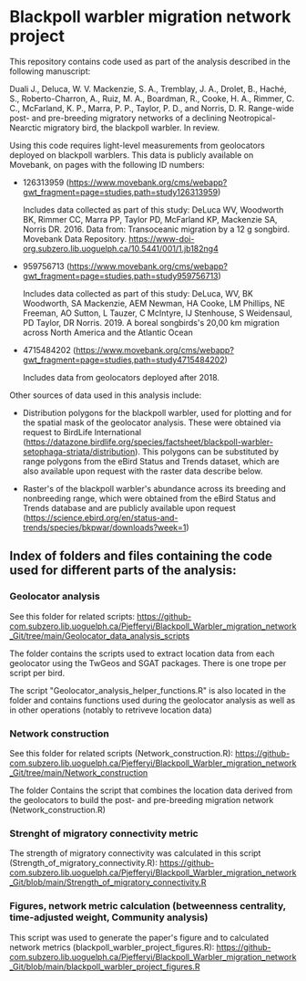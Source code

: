 # Blackpoll warbler migration network project

This repository contains code  used as part of the analysis described in the following manuscript: 

Duali J., Deluca, W. V. Mackenzie, S. A., Tremblay, J. A., Drolet, B., Haché, S., Roberto-Charron, A., Ruiz, M. A., Boardman, R., Cooke, H. A., Rimmer, C. C., McFarland, K. P., Marra, P. P., Taylor, P. D., and Norris, D. R. Range-wide post- and pre-breeding migratory networks of a declining Neotropical-Nearctic migratory bird, the blackpoll warbler. In review.


Using this code requires light-level measurements from geolocators deployed on blackpoll warblers. This data is publicly available on Movebank, on pages with the following ID numbers:

- 126313959 (https://www.movebank.org/cms/webapp?gwt_fragment=page=studies,path=study126313959)
	
	Includes data collected as part of this study: DeLuca WV, Woodworth BK, Rimmer CC, Marra PP, Taylor PD, McFarland KP, Mackenzie SA, Norris DR. 2016. Data from: Transoceanic migration 	by a 12 g songbird. Movebank Data Repository. https://www-doi-org.subzero.lib.uoguelph.ca/10.5441/001/1.jb182ng4

- 959756713 (https://www.movebank.org/cms/webapp?gwt_fragment=page=studies,path=study959756713)

	Includes data collected as part of this study: DeLuca, WV, BK Woodworth, SA Mackenzie, AEM Newman, HA Cooke, LM Phillips, NE Freeman, AO Sutton, L Tauzer, C McIntyre, IJ Stenhouse, S 	Weidensaul, PD Taylor, DR Norris. 2019. A boreal songbirds's 20,00 km migration across North America and the Atlantic Ocean

- 4715484202 (https://www.movebank.org/cms/webapp?gwt_fragment=page=studies,path=study4715484202)
	
	Includes data from geolocators deployed after 2018.

Other sources of data used in this analysis include:

- Distribution polygons for the blackpoll warbler, used for plotting and for the spatial mask of the geolocator analysis. These were obtained via request to BirdLife International 	(https://datazone.birdlife.org/species/factsheet/blackpoll-warbler-setophaga-striata/distribution). This polygons can be substituted by range polygons from the eBird Status and 	Trends dataset, which are also available upon request with the raster data describe below. 

- Raster's of the blackpoll warbler's abundance across its breeding and nonbreeding range, which were obtained from the eBird Status and Trends database and are publicly available upon 	request (https://science.ebird.org/en/status-and-trends/species/bkpwar/downloads?week=1)


## Index of folders and files containing the code used for different parts of the analysis: 

### Geolocator analysis 

See this folder for related scripts: https://github-com.subzero.lib.uoguelph.ca/Pjefferyi/Blackpoll_Warbler_migration_network_Git/tree/main/Geolocator_data_analysis_scripts

The folder contains the scripts used to extract location data from each geolocator using the TwGeos and SGAT packages. There is one trope per script per bird.

The script "Geolocator_analysis_helper_functions.R" is also located in the folder and contains functions used during the geolocator analysis as well as in other operations (notably to retriveve location data) 

### Network construction 

See this folder for related scripts (Network_construction.R): https://github-com.subzero.lib.uoguelph.ca/Pjefferyi/Blackpoll_Warbler_migration_network_Git/tree/main/Network_construction

The folder Contains the script that combines the location data derived from the geolocators to build the post- and pre-breeding migration network (Network_construction.R)

### Strenght of migratory connectivity metric 

The strength of migratory connectivity was calculated in this script (Strength_of_migratory_connectivity.R): https://github-com.subzero.lib.uoguelph.ca/Pjefferyi/Blackpoll_Warbler_migration_network_Git/blob/main/Strength_of_migratory_connectivity.R

### Figures, network metric calculation (betweenness centrality, time-adjusted weight, Community analysis)

This script was used to generate the paper's figure and to calculated network metrics (blackpoll_warbler_project_figures.R): https://github-com.subzero.lib.uoguelph.ca/Pjefferyi/Blackpoll_Warbler_migration_network_Git/blob/main/blackpoll_warbler_project_figures.R 

